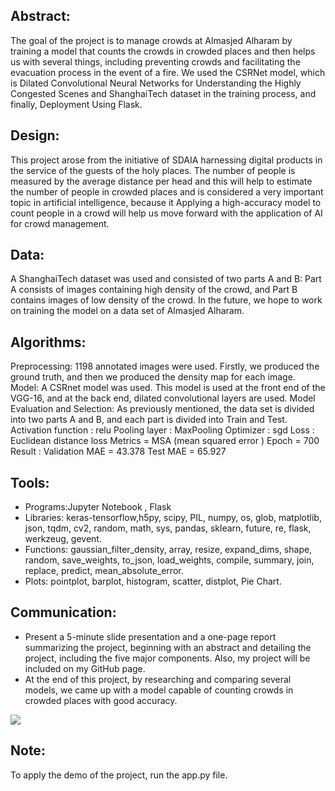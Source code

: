 ## Abstract:
The goal of the project is to manage crowds at Almasjed Alharam by training a model that counts the crowds in crowded places and then helps us with several things, including preventing crowds and facilitating the evacuation process in the event of a fire. We used the CSRNet model, which is Dilated Convolutional Neural Networks for Understanding the Highly Congested Scenes and ShanghaiTech dataset in the training process, and finally, Deployment Using Flask.

## Design:
This project arose from the initiative of SDAIA harnessing digital products in the service of the guests of the holy places. The number of people is measured by the average distance per head and this will help to estimate the number of people in crowded places and is considered a very important topic in artificial intelligence, because it Applying a high-accuracy model to count people in a crowd will help us move forward with the application of AI for crowd management.

## Data:
A ShanghaiTech dataset was used and consisted of two parts A and B: Part A consists of images containing high density of the crowd, and Part B contains images of low density of the crowd.
In the future, we hope to work on training the model on a data set of Almasjed Alharam.

## Algorithms:
Preprocessing:
1198 annotated images were used. Firstly, we produced the ground truth, and then we produced the density map for each image.
Model:
A CSRnet model was used. This model is used at the front end of the VGG-16, and at the back end, dilated convolutional layers are used.
Model Evaluation and Selection:
As previously mentioned, the data set is divided into two parts A and B, and each part is divided into Train and Test.
Activation function : relu
Pooling layer : MaxPooling
Optimizer : sgd
Loss : Euclidean distance loss 
Metrics = MSA (mean squared error )
Epoch = 700 
Result :
Validation MAE =  43.378
Test MAE = 65.927

## Tools:
* Programs:Jupyter Notebook , Flask
* Libraries: keras-tensorflow,h5py, scipy, PIL, numpy, os, glob, matplotlib, json, tqdm, cv2, random, math, sys, pandas, sklearn, future, re, flask, werkzeug, gevent.
* Functions: gaussian_filter_density, array, resize, expand_dims, shape, random, save_weights, to_json, load_weights, compile, summary, join, replace, predict, mean_absolute_error.
* Plots: pointplot, barplot, histogram, scatter, distplot, Pie Chart.

## Communication:
* Present a 5-minute slide presentation and a one-page report summarizing the project, beginning with an abstract and detailing the project, including the five major components. Also, my project will be included on my GitHub page.
* At the end of this project, by researching and comparing several models, we came up with a model capable of counting crowds in crowded places with good accuracy.

![](https://user-images.githubusercontent.com/71223849/150178852-b57afa88-7407-454c-b15f-cdc531fd63c9.png)

## Note:
To apply the demo of the project, run the app.py file.
